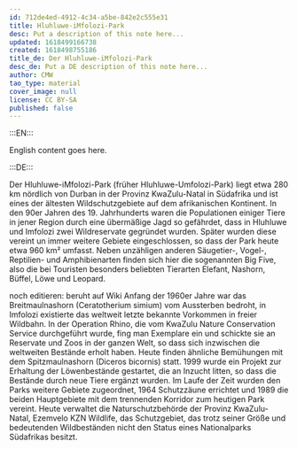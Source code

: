 ```yaml
---
id: 712de4ed-4912-4c34-a5be-842e2c555e31
title: Hluhluwe-iMfolozi-Park
desc: Put a description of this note here...
updated: 1618499166738
created: 1618498755186
title_de: Der Hluhluwe-iMfolozi-Park
desc_de: Put a DE description of this note here...
author: CMW
tao_type: material
cover_image: null
license: CC BY-SA
published: false
---
```


:::EN:::

English content goes here.

:::DE:::

Der Hluhluwe-iMfolozi-Park (früher Hluhluwe-Umfolozi-Park) liegt etwa 280 km nördlich von Durban in der Provinz KwaZulu-Natal in Südafrika und ist eines der ältesten Wildschutzgebiete auf dem afrikanischen Kontinent. In den 90er Jahren des 19. Jahrhunderts waren die Populationen einiger Tiere in jener Region durch eine übermäßige Jagd so gefährdet, dass in Hluhluwe und Imfolozi zwei Wildreservate gegründet wurden. Später wurden diese vereint un immer weitere Gebiete eingeschlossen, so dass der Park heute etwa 960 km² umfasst. Neben unzähligen anderen Säugetier-, Vogel-, Reptilien- und Amphibienarten finden sich hier die sogenannten Big Five, also die bei Touristen besonders beliebten Tierarten Elefant, Nashorn, Büffel, Löwe und Leopard.

noch editieren: beruht auf Wiki
Anfang der 1960er Jahre war das Breitmaulnashorn (Ceratotherium simium) vom Aussterben bedroht, in Imfolozi existierte das weltweit letzte bekannte Vorkommen in freier Wildbahn. In der Operation Rhino, die vom KwaZulu Nature Conservation Service durchgeführt wurde, fing man Exemplare ein und schickte sie an Reservate und Zoos in der ganzen Welt, so dass sich inzwischen die weltweiten Bestände erholt haben. Heute finden ähnliche Bemühungen mit dem Spitzmaulnashorn (Diceros bicornis) statt. 1999 wurde ein Projekt zur Erhaltung der Löwenbestände gestartet, die an Inzucht litten, so dass die Bestände durch neue Tiere ergänzt wurden.
Im Laufe der Zeit wurden den Parks weitere Gebiete zugeordnet, 1964 Schutzzäune errichtet und 1989 die beiden Hauptgebiete mit dem trennenden Korridor zum heutigen Park vereint. Heute verwaltet die Naturschutzbehörde der Provinz KwaZulu-Natal, Ezemvelo KZN Wildlife, das Schutzgebiet, das trotz seiner Größe und bedeutenden Wildbeständen nicht den Status eines Nationalparks Südafrikas besitzt.
